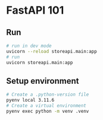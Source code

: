 # FastAPI 101

## Run

```sh
# run in dev mode
uvicorn --reload storeapi.main:app
# run
uvicorn storeapi.main:app
```

## Setup environment

```sh
# Create a .python-version file
pyenv local 3.11.6
# Create a virtual environment
pyenv exec python -m venv .venv
```
